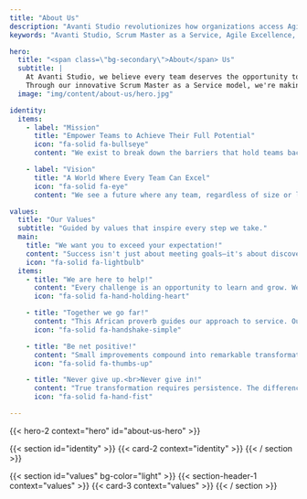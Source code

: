 ```yaml
---
title: "About Us"
description: "Avanti Studio revolutionizes how organizations access Agile expertise through our innovative Scrum Master as a Service model, enabling teams of all sizes to achieve Agile excellence with flexible, scalable solutions."
keywords: "Avanti Studio, Scrum Master as a Service, Agile Excellence, Professional Scrum Masters"

hero:
  title: "<span class=\"bg-secondary\">About</span> Us"
  subtitle: |
    At Avanti Studio, we believe every team deserves the opportunity to achieve excellence.
    Through our innovative Scrum Master as a Service model, we're making expert Agile leadership accessible to all.
  image: "img/content/about-us/hero.jpg"

identity:
  items:
    - label: "Mission"
      title: "Empower Teams to Achieve Their Full Potential"
      icon: "fa-solid fa-bullseye"
      content: "We exist to break down the barriers that hold teams back from greatness. By making expert Agile leadership accessible to all, we help organizations and individuals discover and achieve their full potential, creating positive impact wherever they are."

    - label: "Vision"
      title: "A World Where Every Team Can Excel"
      icon: "fa-solid fa-eye"
      content: "We see a future where any team, regardless of size or location, can instantly access the expertise they need to thrive; where exceptional Agile leadership isn't a privilege for the few, but an opportunity for all."

values:
  title: "Our Values"
  subtitle: "Guided by values that inspire every step we take."
  main:
    title: "We want you to exceed your expectation!"
    content: "Success isn't just about meeting goals—it's about discovering what's truly possible. We're here to help teams surpass their own expectations, setting new standards for what they can achieve."
    icon: "fa-solid fa-lightbulb"
  items:
    - title: "We are here to help!"
      content: "Every challenge is an opportunity to learn and grow. We embrace mistakes as stepping stones to improvement, working alongside teams to turn obstacles into opportunities for growth."
      icon: "fa-solid fa-hand-holding-heart"

    - title: "Together we go far!"
      content: "This African proverb guides our approach to service. Our strength lies not in individual expertise alone, but in the collective wisdom and shared experiences of our entire network."
      icon: "fa-solid fa-handshake-simple"

    - title: "Be net positive!"
      content: "Small improvements compound into remarkable transformations. We believe in the power of consistent progress, helping every person and team grow stronger day by day."
      icon: "fa-solid fa-thumbs-up"

    - title: "Never give up.<br>Never give in!"
      content: "True transformation requires persistence. The difference between success and failure often comes down to staying committed through challenges, learning from each experience, and maintaining focus on long-term goals."
      icon: "fa-solid fa-hand-fist"

---
```


{{< hero-2 context="hero" id="about-us-hero" >}}

{{< section id="identity" >}}
{{< card-2 context="identity" >}}
{{< / section >}}

{{< section id="values" bg-color="light" >}}
{{< section-header-1 context="values" >}}
{{< card-3 context="values" >}}
{{< / section >}}


